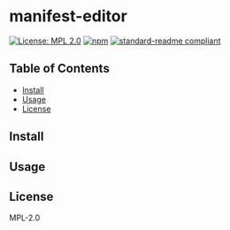# manifest-editor

[![License: MPL 2.0](https://img.shields.io/badge/License-MPL%202.0-brightgreen.svg)](https://opensource.org/licenses/MPL-2.0)
[![npm](https://img.shields.io/npm/v/manifest-editor.svg)](https://npmjs.com/package/manifest-editor)
[![standard-readme compliant](https://img.shields.io/badge/standard--readme-OK-green.svg)](https://github.com/RichardLitt/standard-readme)

## Table of Contents

- [Install](#install)
- [Usage](#usage)
- [License](#license)

## Install

## Usage

## License

MPL-2.0
